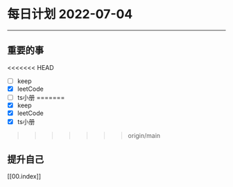 #  每日计划 2022-07-04
---
## 重要的事
<<<<<<< HEAD
- [ ]  keep
- [x]  leetCode
- [ ]  ts小册
=======
- [x]  keep
- [x]  leetCode
- [x]  ts小册
>>>>>>> origin/main



## 提升自己

  



[[00.index]]








